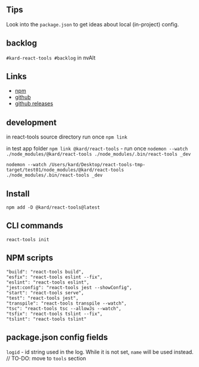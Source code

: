 ## Tips

Look into the `package.json` to get ideas about local (in-project) config.

## backlog

`#kard-react-tools #backlog` in nvAlt

## Links

* [npm](https://www.npmjs.com/package/@kard/react-tools)
* [github](https://github.com/dkarmalita/kard-react-tools/tree/master)
* [github releases](https://github.com/dkarmalita/kard-react-tools/releases)

## development

in react-tools source directory run once
`npm link`

in test app folder
`npm link @kard/react-tools` - run once
`nodemon --watch ./node_modules/@kard/react-tools ./node_modules/.bin/react-tools _dev`

`nodemon --watch /Users/kard/Desktop/react-tools-tmp-target/test01/node_modules/@kard/react-tools ./node_modules/.bin/react-tools _dev`

## Install

`npm add -D @kard/react-tools@latest`

## CLI commands

`react-tools init`

## NPM scripts

    "build": "react-tools build",
    "esfix": "react-tools eslint --fix",
    "eslint": "react-tools eslint",
    "jest:config": "react-tools jest --showConfig",
    "start": "react-tools serve",
    "test": "react-tools jest",
    "transpile": "react-tools transpile --watch",
    "tsc": "react-tools tsc --allowJs --watch",
    "tsfix": "react-tools tslint --fix",
    "tslint": "react-tools tslint"

## package.json config fields

`logid` - id string used in the log. While it is not set, `name` will be used instead.
// TO-DO: move to `tools` section


